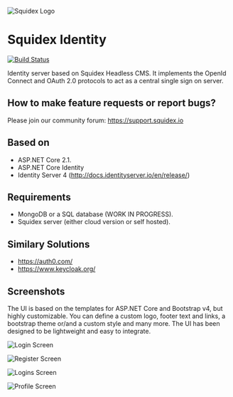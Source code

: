 ![Squidex Logo](https://raw.githubusercontent.com/Squidex/squidex/master/media/logo-wide.png "Squidex")

# Squidex Identity

[![Build Status](http://build.squidex.io/api/badges/Squidex/squidex-identity/status.svg)](http://build.squidex.io/Squidex/squidex-identity)

Identity server based on Squidex Headless CMS. It implements the OpenId Connect and OAuth 2.0 protocols to act as a central single sign on server.

## How to make feature requests or report bugs? 

Please join our community forum: https://support.squidex.io

## Based on

* ASP.NET Core 2.1.
* ASP.NET Core Identity
* Identity Server 4 (http://docs.identityserver.io/en/release/)

## Requirements

* MongoDB or a SQL database (WORK IN PROGRESS).
* Squidex server (either cloud version or self hosted).

## Similary Solutions

* https://auth0.com/
* https://www.keycloak.org/

## Screenshots

The UI is based on the templates for ASP.NET Core and Bootstrap v4, but highly customizable. You can define a custom logo, footer text and links, a bootstrap theme or/and a custom style and many more. The UI has been designed to be lightweight and easy to integrate.

![Login Screen](https://raw.githubusercontent.com/Squidex/squidex-identity/master/screenshots/screenshot-01.png "Login Screen")

![Register Screen](https://raw.githubusercontent.com/Squidex/squidex-identity/master/screenshots/screenshot-02.png "Register Screen")

![Logins Screen](https://raw.githubusercontent.com/Squidex/squidex-identity/master/screenshots/screenshot-03.png "Logins Screen")

![Profile Screen](https://raw.githubusercontent.com/Squidex/squidex-identity/master/screenshots/screenshot-04.png "Profile Screen")

